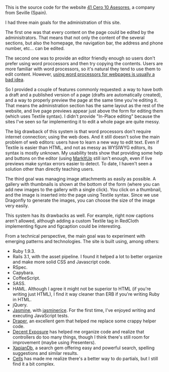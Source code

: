 This is the source code for the website [41 Cero 10 Asesores](http://41cero10.org), a company from Seville (Spain).

I had three main goals for the administration of this site.

The first one was that every content on the page could be edited by the adminisitrators. That means that not only the content of the several sections, but also the homepage, the navigation bar, the address and phone number, etc... can be edited.

The second one was to provide an editor friendly enough so users don't prefer using word proccessors and then try copying the contents. Users are more familiar with word processors, so it's natural they tend to use them to edit content. However, [using word processors for webpages is usually a bad idea](http://redcloth.org/articles/wysi-dangerous-why-wysiwyg-editors-are-bad-for-your-website/).

So I provided a couple of features commonly requested: a way to have both a draft and a published version of a page (drafts are automatically created), and a way to properly preview the page at the same time you're editing it. That means the administration section has the same layout as the rest of the website, and live page previews appear just above the form for editing them (which uses Textile syntax). I didn't provide "In-Place editing" because the sites I've seen so far implementing it to edit a whole page are quite messy.

The big drawback of this system is that word processors don't require internet connection; using the web does. And it still doesn't solve the main problem of web editors: users have to learn a new way to edit text. Even if Textile is easier than HTML, and not as messy as WYSIWYG editors, its syntax is mostly unknown. My usability tests show that providing some help and buttons on the editor (using [MarkItUp](http://markitup.jaysalvat.com) still isn't enough, even if live previews make syntax errors easier to detect. To date, I haven't seen a solution other than directly teaching users.

The third goal was managing image attachments as easily as possible. A gallery with thumbnails is shown at the bottom of the form (where you can add new images to the gallery with a single click). You click on a thumbnail, and the image is inserted into the page using Textile syntax. Since we use Dragonfly to generate the images, you can choose the size of the image very easily.

This system has its drawbacks as well. For example, right now captions aren't allowed, although adding a custom Textile tag in RedCloth implementing figure and figcaption could be interesting.

From a technical perspective, the main goal was to experiment with emerging patterns and technologies. The site is built using, among others:

* Ruby 1.9.3.
* Rails 3.1, with the asset pipeline. I found it helped a lot to better organize and make more solid CSS and Javascript code.
* RSpec.
* Capybara.
* CoffeeScript.
* SASS.
* HAML. Although I agree it might not be superior to HTML (if you're writing just HTML), I find it way cleaner than ERB if you're writing Ruby in HTML.
* jQuery.
* [Jasmine](https://github.com/pivotal/jasmine), with [jasminerice](https://github.com/bradphelan/jasminerice). For the first time, I've enjoyed writing and executing JavaScript tests.
* [Draper](https://github.com/jcasimir/draper), an excellent gem that helped me replace some crappy helper code.
* [Decent Exposure](https://github.com/voxdolo/decent_exposure) has helped me organize code and realize that controllers do too many things, though I think there's still room for improvement (maybe using Presenters).
* [XapianDb](https://github.com/garaio/xapian_db), a search gem offering easy and powerful search, spelling suggestions and similar results.
* [Cells](https://github.com/apotonick/cells) has made me realize there's a better way to do partials, but I still find it a bit complex.
